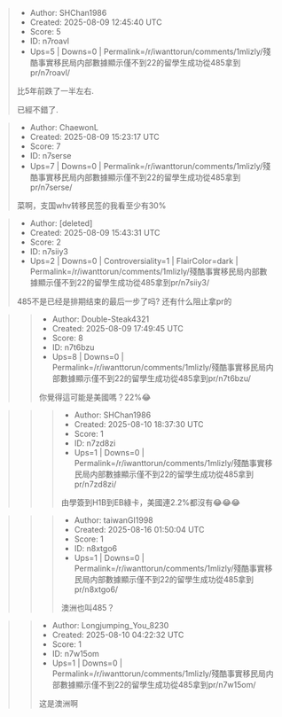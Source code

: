 > - Author: SHChan1986
> - Created: 2025-08-09 12:45:40 UTC
> - Score: 5
> - ID: n7roavl
> - Ups=5 | Downs=0 | Permalink=/r/iwanttorun/comments/1mlizly/殘酷事實移民局内部數據顯示僅不到22的留學生成功從485拿到pr/n7roavl/
>
> 比5年前跌了一半左右.
> 
> 已經不錯了.

> - Author: ChaewonL
> - Created: 2025-08-09 15:23:17 UTC
> - Score: 7
> - ID: n7serse
> - Ups=7 | Downs=0 | Permalink=/r/iwanttorun/comments/1mlizly/殘酷事實移民局内部數據顯示僅不到22的留學生成功從485拿到pr/n7serse/
>
> 菜啊，支国whv转移民签的我看至少有30%

> - Author: [deleted]
> - Created: 2025-08-09 15:43:31 UTC
> - Score: 2
> - ID: n7siiy3
> - Ups=2 | Downs=0 | Controversiality=1 | FlairColor=dark | Permalink=/r/iwanttorun/comments/1mlizly/殘酷事實移民局内部數據顯示僅不到22的留學生成功從485拿到pr/n7siiy3/
>
> 485不是已经是排期结束的最后一步了吗? 还有什么阻止拿pr的

>> - Author: Double-Steak4321
>> - Created: 2025-08-09 17:49:45 UTC
>> - Score: 8
>> - ID: n7t6bzu
>> - Ups=8 | Downs=0 | Permalink=/r/iwanttorun/comments/1mlizly/殘酷事實移民局内部數據顯示僅不到22的留學生成功從485拿到pr/n7t6bzu/
>>
>> 你覺得這可能是美國嗎？22%😂

>>> - Author: SHChan1986
>>> - Created: 2025-08-10 18:37:30 UTC
>>> - Score: 1
>>> - ID: n7zd8zi
>>> - Ups=1 | Downs=0 | Permalink=/r/iwanttorun/comments/1mlizly/殘酷事實移民局内部數據顯示僅不到22的留學生成功從485拿到pr/n7zd8zi/
>>>
>>> 由學簽到H1B到EB綠卡，美國連2.2%都沒有😂😂😂

>>> - Author: taiwanGI1998
>>> - Created: 2025-08-16 01:50:04 UTC
>>> - Score: 1
>>> - ID: n8xtgo6
>>> - Ups=1 | Downs=0 | Permalink=/r/iwanttorun/comments/1mlizly/殘酷事實移民局内部數據顯示僅不到22的留學生成功從485拿到pr/n8xtgo6/
>>>
>>> 澳洲也叫485？

>> - Author: Longjumping_You_8230
>> - Created: 2025-08-10 04:22:32 UTC
>> - Score: 1
>> - ID: n7w15om
>> - Ups=1 | Downs=0 | Permalink=/r/iwanttorun/comments/1mlizly/殘酷事實移民局内部數據顯示僅不到22的留學生成功從485拿到pr/n7w15om/
>>
>> 这是澳洲啊
